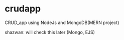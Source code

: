 # crudapp
CRUD_app using NodeJs and MongoDB(MERN project)


shazwan: will check this later (Mongo, EJS)
